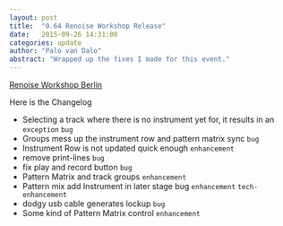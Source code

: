 ```yaml
---
layout: post
title:  "0.64 Renoise Workshop Release"
date:   2015-09-26 14:31:00
categories: update 
author: "Palo van Dalo"
abstract: "Wrapped up the fixes I made for this event."
---
```


[Renoise Workshop Berlin](https://www.facebook.com/events/1655779038001256/)

Here is the Changelog

* Selecting a track where there is no instrument yet for, it results in an `exception` `bug`
* Groups mess up the instrument row and pattern matrix sync `bug`
* Instrument Row is not updated quick enough `enhancement`
* remove print-lines `bug`
* fix play and record button `bug`
* Pattern Matrix and track groups `enhancement`
* Pattern mix add Instrument in later stage bug `enhancement` `tech-enhancement`
* dodgy usb cable generates lockup `bug`
* Some kind of Pattern Matrix control `enhancement`

